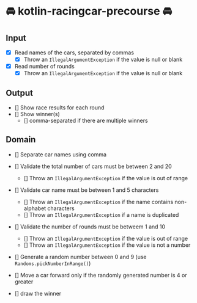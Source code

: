 # 🚘 kotlin-racingcar-precourse 🚘

## Input

- [x] Read names of the cars, separated by commas
    - [x] Throw an `IllegalArgumentException` if the value is null or blank
- [x] Read number of rounds
    - [x] Throw an `IllegalArgumentException` if the value is null or blank

## Output

- [] Show race results for each round
- [] Show winner(s)
    - [] comma-separated if there are multiple winners

## Domain

- [] Separate car names using comma
- [] Validate the total number of cars must be between 2 and 20
    - [] Throw an `IllegalArgumentException` if the value is out of range

- [] Validate car name must be between 1 and 5 characters
    - [] Throw an `IllegalArgumentException` if the name contains non-alphabet characters
    - [] Throw an `IllegalArgumentException` if a name is duplicated

- [] Validate the number of rounds must be betweem 1 and 10
    - [] Throw an `IllegalArgumentException` if the value is out of range
    - [] Throw an `IllegalArgumentException` if the value is not a number

- [] Generate a random number between 0 and 9 (use `Randoms.pickNumberInRange()`)
- [] Move a car forward only if the randomly generated number is 4 or greater
- [] draw the winner
